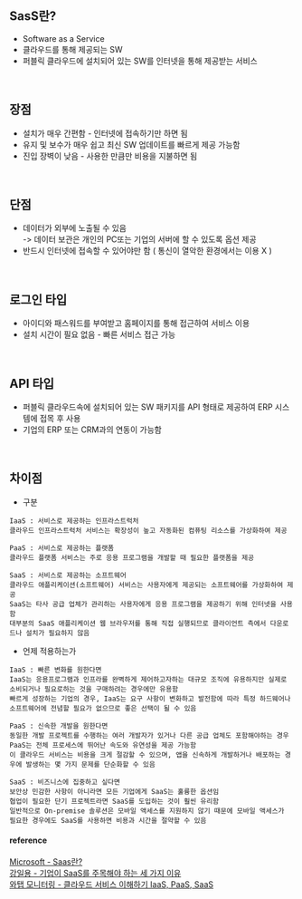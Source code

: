 ## SasS란?
+ Software as a Service
+ 클라우드를 통해 제공되는 SW
+ 퍼블릭 클라우드에 설치되어 있는 SW를 인터넷을 통해 제공받는 서비스

<br>

## 장점
+ 설치가 매우 간편함 - 인터넷에 접속하기만 하면 됨
+ 유지 및 보수가 매우 쉽고 최신 SW 업데이트를 빠르게 제공 가능함
+ 진입 장벽이 낮음 - 사용한 만큼만 비용을 지불하면 됨

<br>

## 단점
+ 데이터가 외부에 노출될 수 있음  
  -> 데이터 보관은 개인의 PC또는 기업의 서버에 할 수 있도록 옵션 제공  
+ 반드시 인터넷에 접속할 수 있어야만 함 ( 통신이 열악한 환경에서는 이용 X )

<br>

## 로그인 타입
+ 아이디와 패스워드를 부여받고 홈페이지를 통해 접근하여 서비스 이용
+ 설치 시간이 필요 없음 - 빠른 서비스 접근 가능

<br>

## API 타입
+ 퍼블릭 클라우드속에 설치되어 있는 SW 패키지를 API 형태로 제공하여 ERP 시스템에 접목 후 사용
+ 기업의 ERP 또는 CRM과의 연동이 가능함

<br>

## 차이점
+ 구분
```
IaaS : 서비스로 제공하는 인프라스트럭처
클라우드 인프라스트럭처 서비스는 확장성이 높고 자동화된 컴퓨팅 리소스를 가상화하여 제공

PaaS : 서비스로 제공하는 플랫폼
클라우드 플랫폼 서비스는 주로 응용 프로그램을 개발할 때 필요한 플랫폼을 제공

SaaS : 서비스로 제공하는 소프트웨어
클라우드 애플리케이션(소프트웨어) 서비스는 사용자에게 제공되는 소프트웨어를 가상화하여 제공
SaaS는 타사 공급 업체가 관리하는 사용자에게 응용 프로그램을 제공하기 위해 인터넷을 사용함
대부분의 SaaS 애플리케이션 웹 브라우저를 통해 직접 실행되므로 클라이언트 측에서 다운로드나 설치가 필요하지 않음
```
+ 언제 적용하는가
```
IaaS : 빠른 변화를 원한다면
IaaS는 응용프로그램과 인프라를 완벽하게 제어하고자하는 대규모 조직에 유용하지만 실제로 소비되거나 필요로하는 것을 구매하려는 경우에만 유용함
빠르게 성장하는 기업의 경우, IaaS는 요구 사항이 변화하고 발전함에 따라 특정 하드웨어나 소프트웨어에 전념할 필요가 없으므로 좋은 선택이 될 수 있음

PaaS : 신속한 개발을 원한다면
동일한 개발 프로젝트를 수행하는 여러 개발자가 있거나 다른 공급 업체도 포함해야하는 경우 PaaS는 전체 프로세스에 뛰어난 속도와 유연성을 제공 가능함 
이 클라우드 서비스는 비용을 크게 절감할 수 있으며, 앱을 신속하게 개발하거나 배포하는 경우에 발생하는 몇 가지 문제를 단순화할 수 있음

SaaS : 비즈니스에 집중하고 싶다면
보안상 민감한 사항이 아니라면 모든 기업에게 SaaS는 훌륭한 옵션임
협업이 필요한 단기 프로젝트라면 SaaS를 도입하는 것이 훨씬 유리함
일반적으로 On-premise 솔루션은 모바일 액세스를 지원하지 않기 때문에 모바일 액세스가 필요한 경우에도 SaaS를 사용하면 비용과 시간을 절약할 수 있음
```

#### reference
[ Microsoft - Saas란? ](https://azure.microsoft.com/ko-kr/overview/what-is-saas/)  
[ 강일용 - 기업이 SaaS를 주목해야 하는 세 가지 이유 ](https://it.donga.com/25782/)  
[ 와탭 모니터링 - 클라우드 서비스 이해하기 IaaS, PaaS, SaaS ](https://www.whatap.io/ko/blog/9/)  
